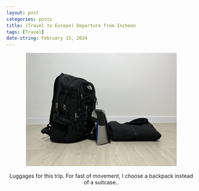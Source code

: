 ```yaml
---
layout: post
categories: posts
title: (Travel to Europe) Departure from Incheon
tags: [Travel]
date-string: February 15, 2024
---
```


<center>
	<div>
		<img src="/images/2024-02_Europe/IMG_6095.jpeg" width="400">    
		<p>Luggages for this trip. For fast of movement, I choose a backpack instead of a suitcase..</p>
	</div>
<center>
